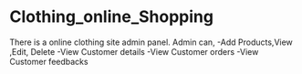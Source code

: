 # Clothing_online_Shopping
There is a online clothing site admin panel. Admin can,
-Add Products,View ,Edit, Delete
-View Customer details
-View Customer orders
-View Customer feedbacks
